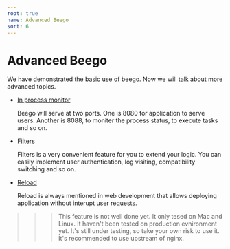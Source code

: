 ```yaml
---
root: true
name: Advanced Beego
sort: 6
---
```


# Advanced Beego

We have demonstrated the basic use of beego. Now we will talk about more advanced topics.

- [In process monitor](./monitor.md)

  Beego will serve at two ports. One is 8080 for application to serve users. Another is 8088, to moniter the process status, to execute tasks and so on.
	
- [Filters](./filter.md)

  Filters is a very convenient feature for you to extend your logic. You can easily implement user authentication, log visiting, compatibility switching and so on.
	
- [Reload](./reload.md)

  Reload is always mentioned in web development that allows deploying application without interupt user requests.
	
>>> This feature is not well done yet. It only tesed on Mac and Linux. It haven't been tested on production evnironment yet. It's still under testing, so take your own risk to use it. It's recommended to use upstream of nginx.
